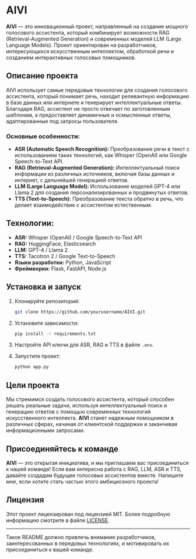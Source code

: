 # AIVI

**AIVI** — это инновационный проект, направленный на создание мощного голосового ассистента, который комбинирует возможности RAG (Retrieval-Augmented Generation) и современных моделей LLM (Large Language Models). Проект ориентирован на разработчиков, интересующихся искусственным интеллектом, обработкой речи и созданием интерактивных голосовых помощников.

## Описание проекта

AIVI использует самые передовые технологии для создания голосового ассистента, который понимает речь, находит релевантную информацию в базе данных или интернете и генерирует интеллектуальные ответы. Благодаря RAG, ассистент не просто отвечает по заготовленным шаблонам, а предоставляет динамичные и осмысленные ответы, адаптированные под запросы пользователя.

### Основные особенности:
- **ASR (Automatic Speech Recognition):** Преобразование речи в текст с использованием таких технологий, как Whisper (OpenAI) или Google Speech-to-Text API.
- **RAG (Retrieval-Augmented Generation):** Интеллектуальный поиск информации из различных источников, включая базы данных и интернет, с дальнейшей генерацией ответов.
- **LLM (Large Language Model):** Использование моделей GPT-4 или Llama 2 для создания персонализированных и продвинутых ответов.
- **TTS (Text-to-Speech):** Преобразование текста обратно в речь, что делает взаимодействие с ассистентом естественным.

## Технологии:
- **ASR:** Whisper (OpenAI) / Google Speech-to-Text API
- **RAG:** HuggingFace, Elasticsearch
- **LLM:** GPT-4 / Llama 2
- **TTS:** Tacotron 2 / Google Text-to-Speech
- **Языки разработки:** Python, JavaScript
- **Фреймворки:** Flask, FastAPI, Node.js

## Установка и запуск

1. Клонируйте репозиторий:
    ```bash
    git clone https://github.com/yourusername/AIVI.git
    ```

2. Установите зависимости:
    ```bash
    pip install -r requirements.txt
    ```

3. Настройте API ключи для ASR, RAG и TTS в файле `.env`.

4. Запустите проект:
    ```bash
    python app.py
    ```

## Цели проекта

Мы стремимся создать голосового ассистента, который способен решать реальные задачи, используя интеллектуальный поиск и генерацию ответов с помощью современных технологий искусственного интеллекта. **AIVI** станет надежным помощником в различных сферах, начиная от клиентской поддержки и заканчивая информационными запросами.

## Присоединяйтесь к команде

**AIVI** — это открытая инициатива, и мы приглашаем вас присоединиться к нашей команде! Если вам интересна работа с RAG, LLM, ASR и TTS, давайте создадим будущее голосовых ассистентов вместе. Напишите мне, если хотите стать частью этого амбициозного проекта!

## Лицензия

Этот проект лицензирован под лицензией MIT. Более подробную информацию смотрите в файле [LICENSE](LICENSE).

---

Такое README должно привлечь внимание разработчиков, заинтересованных в передовых технологиях, и мотивировать их присоединиться к вашей команде.
